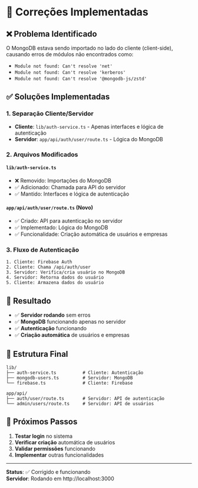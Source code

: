 # 🔧 Correções Implementadas

## ❌ **Problema Identificado**

O MongoDB estava sendo importado no lado do cliente (client-side), causando erros de módulos não encontrados como:

- `Module not found: Can't resolve 'net'`
- `Module not found: Can't resolve 'kerberos'`
- `Module not found: Can't resolve '@mongodb-js/zstd'`

## ✅ **Soluções Implementadas**

### **1. Separação Cliente/Servidor**

- **Cliente**: `lib/auth-service.ts` - Apenas interfaces e lógica de autenticação
- **Servidor**: `app/api/auth/user/route.ts` - Lógica do MongoDB

### **2. Arquivos Modificados**

#### **`lib/auth-service.ts`**

- ❌ Removido: Importações do MongoDB
- ✅ Adicionado: Chamada para API do servidor
- ✅ Mantido: Interfaces e lógica de autenticação

#### **`app/api/auth/user/route.ts`** (Novo)

- ✅ Criado: API para autenticação no servidor
- ✅ Implementado: Lógica do MongoDB
- ✅ Funcionalidade: Criação automática de usuários e empresas

### **3. Fluxo de Autenticação**

```
1. Cliente: Firebase Auth
2. Cliente: Chama /api/auth/user
3. Servidor: Verifica/cria usuário no MongoDB
4. Servidor: Retorna dados do usuário
5. Cliente: Armazena dados do usuário
```

## 🚀 **Resultado**

- ✅ **Servidor rodando** sem erros
- ✅ **MongoDB** funcionando apenas no servidor
- ✅ **Autenticação** funcionando
- ✅ **Criação automática** de usuários e empresas

## 📁 **Estrutura Final**

```
lib/
├── auth-service.ts          # Cliente: Autenticação
├── mongodb-users.ts         # Servidor: MongoDB
└── firebase.ts              # Cliente: Firebase

app/api/
├── auth/user/route.ts       # Servidor: API de autenticação
└── admin/users/route.ts     # Servidor: API de usuários
```

## 🎯 **Próximos Passos**

1. **Testar login** no sistema
2. **Verificar criação** automática de usuários
3. **Validar permissões** funcionando
4. **Implementar** outras funcionalidades

---

**Status**: ✅ Corrigido e funcionando  
**Servidor**: Rodando em http://localhost:3000
